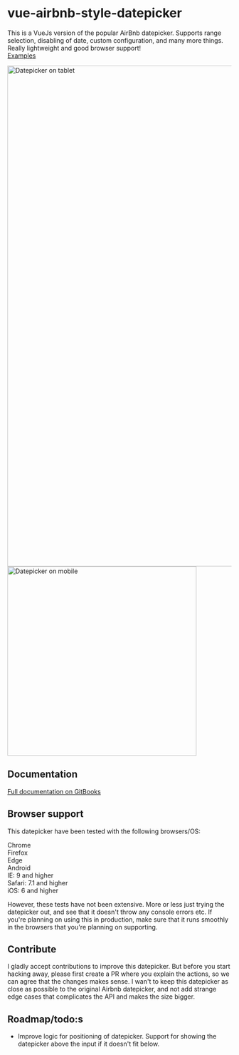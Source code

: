 # vue-airbnb-style-datepicker

This is a VueJs version of the popular AirBnb datepicker. Supports range selection, disabling of date, custom configuration, and many more things. Really lightweight and good browser support!<br>
[Examples](https://mikaeledebro.gitbooks.io/vue-airbnb-style-datepicker/examples.html)

<img src="https://raw.githubusercontent.com/MikaelEdebro/vue-airbnb-style-datepicker/master/docs/images/datepicker-tablet.gif" width="1124" alt="Datepicker on tablet">
<img src="https://raw.githubusercontent.com/MikaelEdebro/vue-airbnb-style-datepicker/master/docs/images/datepicker-mobile.gif" width="425" alt="Datepicker on mobile">

## Documentation
[Full documentation on GitBooks](https://mikaeledebro.gitbooks.io/vue-airbnb-style-datepicker/)

## Browser support
This datepicker have been tested with the following browsers/OS:

Chrome<br>
Firefox<br>
Edge<br>
Android<br>
IE: 9 and higher<br>
Safari: 7.1 and higher<br>
iOS: 6 and higher

However, these tests have not been extensive. More or less just trying the datepicker out, and see that it doesn't throw any console errors etc. If you're planning on using this in production, make sure that it runs smoothly in the browsers that you're planning on supporting.

## Contribute
I gladly accept contributions to improve this datepicker. But before you start hacking away, please first create a PR where you explain the actions, so we can agree that the changes makes sense. I wan't to keep this datepicker as close as possible to the original Airbnb datepicker, and not add strange edge cases that complicates the API and makes the size bigger.

## Roadmap/todo:s
- Improve logic for positioning of datepicker. Support for showing the datepicker above the input if it doesn't fit below.
